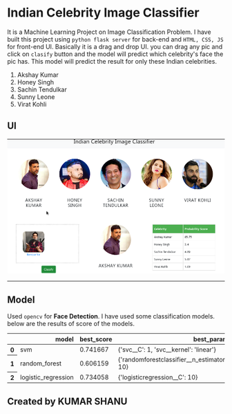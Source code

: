 # Indian Celebrity Image Classifier

It is a Machine Learning Project on Image Classification Problem. I have built this project using `python flask server` for back-end and `HTML, CSS, JS` for front-end UI.
Basically it is a drag and drop UI. you can drag any pic and click on `clasify` button and the model will predict which celebrity's face the pic has. This model will predict the result for only these Indian celebrities.

1. Akshay Kumar
2. Honey Singh
3. Sachin Tendulkar
4. Sunny Leone
5. Virat Kohli

## UI

![pic](app.png)

---

## Model

Used `opencv` for **Face Detection**.
I have used some classification models. below are the results of score of the models.
<table>
  <thead>
    <tr style="text-align:right">
      <th></th>
      <th>model</th>
      <th>best_score</th>
      <th>best_params</th>
    </tr>
  </thead>
  <tbody>
    <tr>
      <th>0</th>
      <td>svm</td>
      <td>0.741667</td>
      <td>{'svc__C': 1, 'svc__kernel': 'linear'}</td>
    </tr>
    <tr>
      <th>1</th>
      <td>random_forest</td>
      <td>0.606159</td>
      <td>{'randomforestclassifier__n_estimators': 10}</td>
    </tr>
    <tr>
      <th>2</th>
      <td>logistic_regression</td>
      <td>0.734058</td>
      <td>{'logisticregression__C': 10}</td>
    </tr>
  </tbody>
</table>

## Created by KUMAR SHANU
